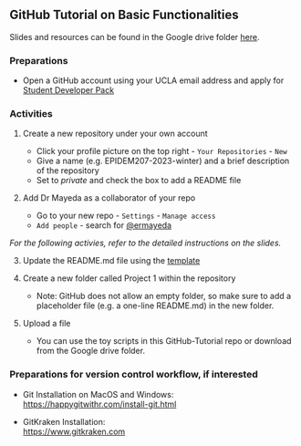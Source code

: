 ## GitHub Tutorial on Basic Functionalities 
Slides and resources can be found in the Google drive folder [here](https://drive.google.com/drive/folders/1AzbOqtJWD5G6TCD9i60y0HzlQxl_ttwY?usp=sharing).

### Preparations 
- Open a GitHub account using your UCLA email address and apply for [Student Developer Pack](https://education.github.com/benefits?type=student)

### Activities

1. Create a new repository under your own account
    - Click your profile picture on the top right - `Your Repositories` - `New`
    - Give a name (e.g. EPIDEM207-2023-winter) and a brief description of the repository
    - Set to *private* and check the box to add a README file

2. Add Dr Mayeda as a collaborator of your repo
    - Go to your new repo - `Settings` - `Manage access`
    - `Add people` - search for [@ermayeda](https://github.com/ermayeda)

*For the following activies, refer to the detailed instructions on the slides.*

3. Update the README.md file using the [template](https://github.com/jyixzhou/GitHub-Tutorial/blob/main/README.md)

4. Create a new folder called Project 1 within the repository
    - Note: GitHub does not allow an empty folder, so make sure to add a placeholder file (e.g. a one-line README.md) in the new folder.

5. Upload a file
    - You can use the toy scripts in this GitHub-Tutorial repo or download from the Google drive folder. 

### Preparations for version control workflow, if interested

- Git Installation on MacOS and Windows:  
    https://happygitwithr.com/install-git.html 

- GitKraken Installation:  
    https://www.gitkraken.com

